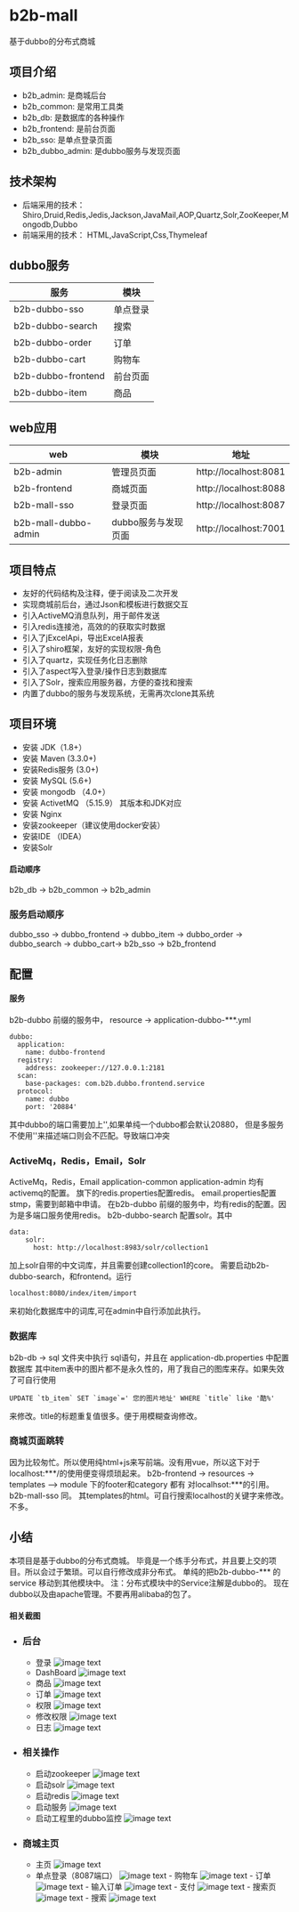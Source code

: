 # b2b-mall
基于dubbo的分布式商城

## 项目介绍


- b2b_admin: 是商城后台
- b2b_common: 是常用工具类
- b2b_db: 是数据库的各种操作
- b2b_frontend: 是前台页面
- b2b_sso: 是单点登录页面
- b2b_dubbo_admin: 是dubbo服务与发现页面


## 技术架构
- 后端采用的技术：   Shiro,Druid,Redis,Jedis,Jackson,JavaMail,AOP,Quartz,Solr,ZooKeeper,Mongodb,Dubbo
- 前端采用的技术：        HTML,JavaScript,Css,Thymeleaf

## dubbo服务
|服务|模块|
|----|----|
|b2b-dubbo-sso|单点登录|
|b2b-dubbo-search|搜索|
|b2b-dubbo-order|订单|
|b2b-dubbo-cart|购物车|
|b2b-dubbo-frontend|前台页面|
|b2b-dubbo-item|商品|

## web应用

|web|模块|地址|
|----|----|----|
|b2b-admin|管理员页面|http://localhost:8081|
|b2b-frontend|商城页面|http://localhost:8088|
|b2b-mall-sso|登录页面|http://localhost:8087|
|b2b-mall-dubbo-admin|dubbo服务与发现页面|http://localhost:7001|



## 项目特点
- 友好的代码结构及注释，便于阅读及二次开发
- 实现商城前后台，通过Json和模板进行数据交互
- 引入ActiveMQ消息队列，用于邮件发送
- 引入redis连接池，高效的的获取实时数据
- 引入了jExcelApi，导出ExcelA报表
- 引入了shiro框架，友好的实现权限-角色
- 引入了quartz，实现任务化日志删除
- 引入了aspect写入登录/操作日志到数据库
- 引入了Solr，搜索应用服务器，方便的查找和搜索
- 内置了dubbo的服务与发现系统，无需再次clone其系统

## 项目环境
- 安装 JDK（1.8+）
- 安装 Maven (3.3.0+)
- 安装Redis服务 (3.0+)
- 安装 MySQL (5.6+)
- 安装 mongodb （4.0+）
- 安装 ActivetMQ （5.15.9） 其版本和JDK对应
- 安装 Nginx
- 安装zookeeper（建议使用docker安装）
- 安装IDE （IDEA）
- 安装Solr

#### 启动顺序
b2b_db ->  b2b_common -> b2b_admin 
### 服务启动顺序
dubbo_sso -> dubbo_frontend -> dubbo_item -> dubbo_order -> dubbo_search -> dubbo_cart-> b2b_sso -> b2b_frontend 

## 配置

#### 服务
b2b-dubbo 前缀的服务中，
resource -> application-dubbo-***.yml
```
dubbo:
  application:
    name: dubbo-frontend
  registry:
    address: zookeeper://127.0.0.1:2181
  scan:
    base-packages: com.b2b.dubbo.frontend.service
  protocol:
    name: dubbo
    port: '20884'
```
其中dubbo的端口需要加上'',如果单纯一个dubbo都会默认20880， 但是多服务不使用''来描述端口则会不匹配。导致端口冲突

### ActiveMq，Redis，Email，Solr
ActiveMq，Redis，Email
application-common
application-admin 均有activemq的配置。
旗下的redis.properties配置redis。
email.properties配置 stmp，需要到邮箱中申请。
在b2b-dubbo 前缀的服务中，均有redis的配置。因为是多端口服务使用redis。
b2b-dubbo-search 配置solr。其中
```
data:
    solr:
      host: http://localhost:8983/solr/collection1
```
加上solr自带的中文词库，并且需要创建collection1的core。
需要启动b2b-dubbo-search，和frontend。运行

```
localhost:8080/index/item/import
```
来初始化数据库中的词库,可在admin中自行添加此执行。

### 数据库
b2b-db  -> sql 文件夹中执行 sql语句，并且在
application-db.properties 中配置数据库
其中item表中的图片都不是永久性的，用了我自己的图库来存。如果失效了可自行使用
```
UPDATE `tb_item` SET `image`=' 您的图片地址' WHERE `title` like '酷%'
```
来修改。title的标题重复值很多。便于用模糊查询修改。

### 商城页面跳转

因为比较匆忙。所以使用纯html+js来写前端。没有用vue，所以这下对于localhost:***/的使用便变得烦琐起来。
b2b-frontend -> resources -> templates --> module 下的footer和category 都有 对localhsot:***的引用。
b2b-mall-sso 同。
其templates的html。可自行搜索localhost的关键字来修改。不多。

## 小结
本项目是基于dubbo的分布式商城。
毕竟是一个练手分布式，并且要上交的项目。所以会过于繁琐。可以自行修改成非分布式。
单纯的把b2b-dubbo-*** 的 service 移动到其他模块中。
注：分布式模块中的Service注解是dubbo的。
现在dubbo以及由apache管理。不要再用alibaba的包了。

#### 相关截图

- ### 后台
  - 登录
  ![image text](https://gitee.com/kiwi1/b2b-mall/raw/master/screenShot/login.png)
  - DashBoard
  ![image text](https://gitee.com/kiwi1/b2b-mall/raw/master/screenShot/bashboard.png)
  - 商品
  ![image text](https://gitee.com/kiwi1/b2b-mall/raw/master/screenShot/shop.png)
  - 订单
  ![image text](https://gitee.com/kiwi1/b2b-mall/raw/master/screenShot/order.png)
  - 权限
   ![image text](https://gitee.com/kiwi1/b2b-mall/raw/master/screenShot/permission.png)
  - 修改权限
   ![image text](https://gitee.com/kiwi1/b2b-mall/raw/master/screenShot/updatepermission.png)
  - 日志
   ![image text](https://gitee.com/kiwi1/b2b-mall/raw/master/screenShot/log.png)

- ### 相关操作
    - 启动zookeeper
    ![image text](https://gitee.com/kiwi1/b2b-mall/raw/master/screenShot/docker.png)
    - 启动solr
    ![image text](https://gitee.com/kiwi1/b2b-mall/raw/master/screenShot/solr.png)
     - 启动redis
     ![image text](https://gitee.com/kiwi1/b2b-mall/raw/master/screenShot/redis.png)
     - 启动服务
     ![image text](https://gitee.com/kiwi1/b2b-mall/raw/master/screenShot/service.png)
     - 启动工程里的dubbo监控
     ![image text](https://gitee.com/kiwi1/b2b-mall/raw/master/screenShot/dubbo.png)

- ### 商城主页
     - 主页
     ![image text](https://gitee.com/kiwi1/b2b-mall/raw/master/screenShot/index.png)
     - 单点登录（8087端口）
     ![image text](https://gitee.com/kiwi1/b2b-mall/raw/master/screenShot/sso.png)
      - 购物车
      ![image text](https://gitee.com/kiwi1/b2b-mall/raw/master/screenShot/cart.png)
      - 订单
      ![image text](https://gitee.com/kiwi1/b2b-mall/raw/master/screenShot/morder.png)
      - 输入订单
      ![image text](https://gitee.com/kiwi1/b2b-mall/raw/master/screenShot/orderinput.png)
      - 支付
      ![image text](https://gitee.com/kiwi1/b2b-mall/raw/master/screenShot/ordersuccess.png)
      - 搜索页
      ![image text](https://gitee.com/kiwi1/b2b-mall/raw/master/screenShot/searchpage.png)
      - 搜索
      ![image text](https://gitee.com/kiwi1/b2b-mall/raw/master/screenShot/search.png)
     
